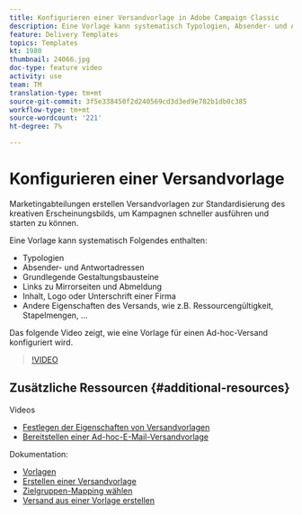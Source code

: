 ```yaml
---
title: Konfigurieren einer Versandvorlage in Adobe Campaign Classic
description: Eine Vorlage kann systematisch Typologien, Absender- und Antwortadressen sowie grundlegende Gestaltungsbausteine wie Mirrorseite- und Abmeldung-Links enthalten. Es kann auch Inhalte, ein Firma-Logo oder eine Unterschrift und andere Eigenschaften von Versänden wie Ressourcengültigkeit, Stapelmengen usw. enthalten. Das folgende Video zeigt, wie eine Vorlage für einen Ad-hoc-Versand konfiguriert wird.
feature: Delivery Templates
topics: Templates
kt: 1980
thumbnail: 24066.jpg
doc-type: feature video
activity: use
team: TM
translation-type: tm+mt
source-git-commit: 3f5e338450f2d240569cd3d3ed9e782b1db0c385
workflow-type: tm+mt
source-wordcount: '221'
ht-degree: 7%

---
```



# Konfigurieren einer Versandvorlage

Marketingabteilungen erstellen Versandvorlagen zur Standardisierung des kreativen Erscheinungsbilds, um Kampagnen schneller ausführen und starten zu können.

Eine Vorlage kann systematisch Folgendes enthalten:

* Typologien
* Absender- und Antwortadressen
* Grundlegende Gestaltungsbausteine
* Links zu Mirrorseiten und Abmeldung
* Inhalt, Logo oder Unterschrift einer Firma
* Andere Eigenschaften des Versands, wie z.B. Ressourcengültigkeit, Stapelmengen, ...

Das folgende Video zeigt, wie eine Vorlage für einen Ad-hoc-Versand konfiguriert wird.

>[!VIDEO](https://video.tv.adobe.com/v/24066?quality=12)

## Zusätzliche Ressourcen {#additional-resources}

Videos

* [Festlegen der Eigenschaften von Versandvorlagen](/help/acc/sending-messages/using-delivery-templates/setting-delivery-template-properties.md)
* [Bereitstellen einer Ad-hoc-E-Mail-Versandvorlage](/help/acc/sending-messages/using-delivery-templates/deploying-ad-hoc-email-delivery-template.md)

Dokumentation:

* [Vorlagen](https://docs.campaign.adobe.com/doc/AC/en/DLV_Using_delivery_templates_About_templates.html)
* [Erstellen einer Versandvorlage](https://docs.campaign.adobe.com/doc/AC/en/DLV_Using_delivery_templates_Creating_a_delivery_template.html)
* [Zielgruppen-Mapping wählen](https://docs.campaign.adobe.com/doc/AC/en/DLV_Using_delivery_templates_Selecting_a_target_mapping.html)
* [Versand aus einer Vorlage erstellen](https://docs.campaign.adobe.com/doc/AC/en/DLV_Using_delivery_templates_Creating_a_delivery_from_a_template.html)
